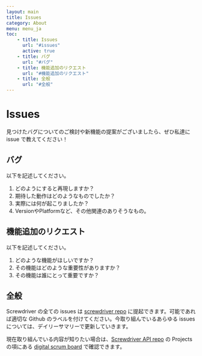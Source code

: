 ```yaml
---
layout: main
title: Issues
category: About
menu: menu_ja
toc:
    - title: Issues
      url: "#issues"
      active: true
    - title: バグ
      url: "#バグ"
    - title: 機能追加のリクエスト
      url: "#機能追加のリクエスト"
    - title: 全般
      url: "#全般"
---
```

# Issues

見つけたバグについてのご検討や新機能の提案がございましたら、ぜひ私達に issue で教えてください！

## バグ

以下を記述してください。

1. どのようにすると再現しますか？
2. 期待した動作はどのようなものでしたか？
3. 実際には何が起こりましたか？
4. VersionやPlatformなど、その他関連のありそうなもの。

## 機能追加のリクエスト

以下を記述してください。

1. どのような機能がほしいですか？
2. その機能はどのような重要性がありますか？
3. その機能は誰にとって重要ですか？

## 全般

Screwdriver の全ての issues は [screwdriver repo][api-issues-url] に提起できます。可能であれば適切な Github のラベルを付けてください。今取り組んでいるあらゆる issues については、デイリーサマリーで更新していきます。

現在取り組んでいる内容が知りたい場合は、[Screwdriver API repo][api-repo] の Projects の項にある [digital scrum board](https://github.com/screwdriver-cd/screwdriver/projects/4) で確認できます。

[api-issues-url]: https://github.com/screwdriver-cd/screwdriver/issues
[api-repo]: https://github.com/screwdriver-cd/screwdriver
